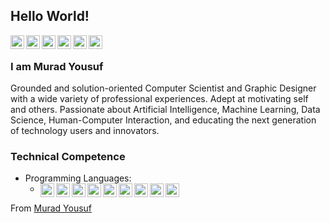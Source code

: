 ## Hello World!

<a href="https://twitter.com/muradyf">
  <img align="left" alt="Murad's Twitter" width="22px" src="https://cdn.jsdelivr.net/npm/simple-icons@3.13.0/icons/twitter.svg" />
</a>
<a href="https://www.linkedin.com/in/muradyf/">
  <img align="left" alt="Murad's Linkdein" width="22px" src="https://cdn.jsdelivr.net/npm/simple-icons@3.13.0/icons/linkedin.svg" />
</a>
<a href="https://github.com/muradyf">
  <img align="left" alt="Murad's Github" width="22px" src="https://cdn.jsdelivr.net/npm/simple-icons@3.13.0/icons/github.svg" />
</a>
<a href="https://www.youtube.com/c/perseusss">
  <img align="left" alt="Murad's YouTube" width="22px" src="https://cdn.jsdelivr.net/npm/simple-icons@3.13.0/icons/youtube.svg" />
</a>
<a href="https://www.behance.net/muradyf">
  <img align="left" alt="Murad's Behance" width="22px" src="https://cdn.jsdelivr.net/npm/simple-icons@3.13.0/icons/behance.svg" />
</a>
<a href="mailto:muradyf@outlook.com">
  <img align="left" alt="Murad's Outlook" width="22px" src="https://cdn.jsdelivr.net/npm/simple-icons@3.13.0/icons/microsoftoutlook.svg" />
</a>
<br />

### I am Murad Yousuf
Grounded and solution-oriented Computer Scientist and Graphic Designer with a wide variety of professional experiences. Adept at motivating self and others. Passionate about Artificial Intelligence, Machine Learning, Data Science, Human-Computer Interaction, and educating the next generation of technology users and innovators.

### Technical Competence
- Programming Languages:
  - <img align="left" alt="Python" width="22px" src="https://cdn.jsdelivr.net/npm/simple-icons@3.13.0/icons/python.svg" /> <img align="left" alt="C" width="22px" src="https://cdn.jsdelivr.net/npm/simple-icons@3.13.0/icons/c.svg" /> <img align="left" alt="C++" width="22px" src="https://cdn.jsdelivr.net/npm/simple-icons@3.13.0/icons/cplusplus.svg" /> <img align="left" alt="C#" width="22px" src="https://cdn.jsdelivr.net/npm/simple-icons@3.13.0/icons/csharp.svg" /> <img align="left" alt="MATLAB" width="22px" src="https://cdn.jsdelivr.net/npm/simple-icons@3.13.0/icons/matlab.svg" /> <img align="left" alt="MySQL" width="22px" src="https://cdn.jsdelivr.net/npm/simple-icons@3.13.0/icons/mysql.svg" /> <img align="left" alt="HTML" width="22px" src="https://cdn.jsdelivr.net/npm/simple-icons@3.13.0/icons/html5.svg" /> <img align="left" alt="CSS" width="22px" src="https://cdn.jsdelivr.net/npm/simple-icons@3.13.0/icons/css3.svg" /> <img align="left" alt="Git" width="22px" src="https://cdn.jsdelivr.net/npm/simple-icons@3.13.0/icons/git.svg" />


From [Murad Yousuf](https://github.com/muradyf)
